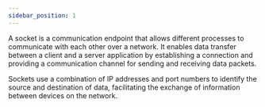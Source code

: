 ```yaml
---
sidebar_position: 1
---
```


A socket is a communication endpoint that allows different processes
to communicate with each other over a network.
It enables data transfer between a client and a server application
by establishing a connection and providing a communication channel
for sending and receiving data packets.

Sockets use a combination of IP addresses and port numbers
to identify the source and destination of data,
facilitating the exchange of information between devices on the network.
